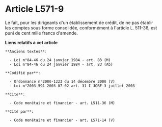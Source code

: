# Article L571-9

Le fait, pour les dirigeants d'un établissement de crédit, de ne pas établir les comptes sous forme consolidée, conformément
à l'article L. 511-36, est puni de cent mille francs d'amende.

**Liens relatifs à cet article**

	**Anciens textes**:

	  - Loi n°84-46 du 24 janvier 1984 - art. 83 (M)
	  - Loi n°84-46 du 24 janvier 1984 - art. 83 (Ab)

	**Codifié par**:

	  - Ordonnance n°2000-1223 du 14 décembre 2000 (V)
	  - Loi n°2003-591 2003-07-02 art. 31 I JORF 3 juillet 2003

	**Cite**:

	  - Code monétaire et financier - art. L511-36 (M)

	**Cité par**:

	  - Code monétaire et financier - art. L571-14 (V)
